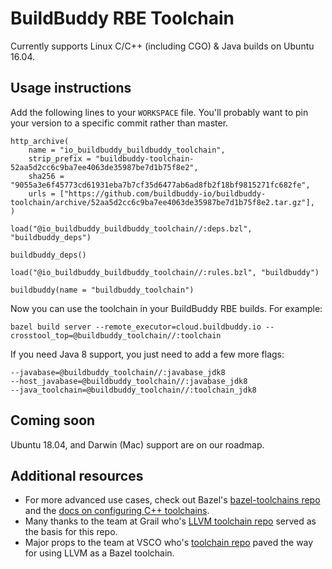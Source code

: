 # BuildBuddy RBE Toolchain

Currently supports Linux C/C++ (including CGO) & Java builds on Ubuntu 16.04.

## Usage instructions

Add the following lines to your `WORKSPACE` file. You'll probably want to pin your version to a specific commit rather than master.
```
http_archive(
    name = "io_buildbuddy_buildbuddy_toolchain",
    strip_prefix = "buildbuddy-toolchain-52aa5d2cc6c9ba7ee4063de35987be7d1b75f8e2",
    sha256 = "9055a3e6f45773cd61931eba7b7cf35d6477ab6ad8fb2f18bf9815271fc682fe",
    urls = ["https://github.com/buildbuddy-io/buildbuddy-toolchain/archive/52aa5d2cc6c9ba7ee4063de35987be7d1b75f8e2.tar.gz"],
)

load("@io_buildbuddy_buildbuddy_toolchain//:deps.bzl", "buildbuddy_deps")

buildbuddy_deps()

load("@io_buildbuddy_buildbuddy_toolchain//:rules.bzl", "buildbuddy")

buildbuddy(name = "buildbuddy_toolchain")
```

Now you can use the toolchain in your BuildBuddy RBE builds. For example:
```
bazel build server --remote_executor=cloud.buildbuddy.io --crosstool_top=@buildbuddy_toolchain//:toolchain
```

If you need Java 8 support, you just need to add a few more flags:
```
--javabase=@buildbuddy_toolchain//:javabase_jdk8
--host_javabase=@buildbuddy_toolchain//:javabase_jdk8
--java_toolchain=@buildbuddy_toolchain//:toolchain_jdk8
```

## Coming soon

Ubuntu 18.04, and Darwin (Mac) support are on our roadmap.

## Additional resources

- For more advanced use cases, check out Bazel's [bazel-toolchains repo](https://github.com/bazelbuild/bazel-toolchains) and the [docs on configuring C++ toolchains](https://docs.bazel.build/versions/master/tutorial/cc-toolchain-config.html).
- Many thanks to the team at Grail who's [LLVM toolchain repo](https://github.com/grailbio/bazel-toolchain) served as the basis for this repo.
- Major props to the team at VSCO who's [toolchain repo](https://github.com/vsco/bazel-toolchains) paved the way for using LLVM as a Bazel toolchain.
